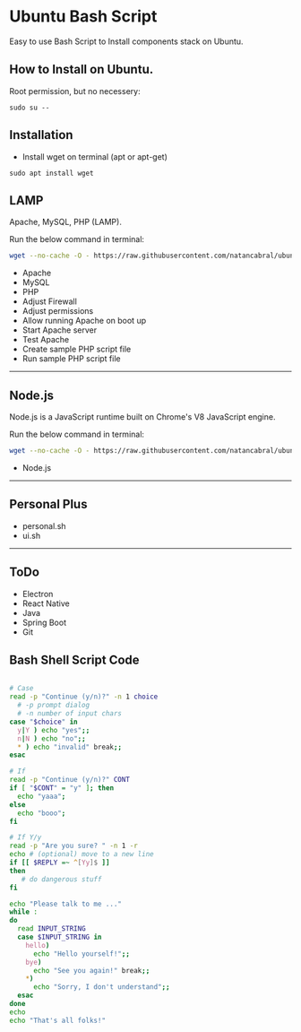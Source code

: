 # Ubuntu Bash Script 
Easy to use Bash Script to Install components stack on Ubuntu. 
## How to Install on Ubuntu.

Root permission, but no necessery:

```
sudo su --
```

## Installation

* Install wget on terminal (apt or apt-get)

```
sudo apt install wget
```

## LAMP
Apache, MySQL, PHP (LAMP).

Run the below command in terminal:
```bash
wget --no-cache -O - https://raw.githubusercontent.com/natancabral/ubuntu-bash-script-config/main/run/lamp.sh | bash
```

* Apache
* MySQL
* PHP
* Adjust Firewall
* Adjust permissions
* Allow running Apache on boot up
* Start Apache server
* Test Apache
* Create sample PHP script file
* Run sample PHP script file

---

## Node.js
Node.js is a JavaScript runtime built on Chrome's V8 JavaScript engine.

Run the below command in terminal:
```bash
wget --no-cache -O - https://raw.githubusercontent.com/natancabral/ubuntu-bash-script-config/main/run/node-js.sh | bash
```

* Node.js

---

## Personal Plus
* personal.sh
* ui.sh

---

## ToDo
* Electron
* React Native
* Java
* Spring Boot
* Git


## Bash Shell Script Code

```bash

# Case
read -p "Continue (y/n)?" -n 1 choice 
  # -p prompt dialog
  # -n number of input chars 
case "$choice" in 
  y|Y ) echo "yes";;
  n|N ) echo "no";;
  * ) echo "invalid" break;;
esac

# If
read -p "Continue (y/n)?" CONT
if [ "$CONT" = "y" ]; then
  echo "yaaa";
else
  echo "booo";
fi

# If Y/y
read -p "Are you sure? " -n 1 -r
echo # (optional) move to a new line
if [[ $REPLY =~ ^[Yy]$ ]]
then
   # do dangerous stuff
fi

echo "Please talk to me ..."
while :
do
  read INPUT_STRING
  case $INPUT_STRING in
    hello) 
      echo "Hello yourself!";;
    bye)
      echo "See you again!" break;;
    *) 
      echo "Sorry, I don't understand";;
  esac
done
echo 
echo "That's all folks!"
```
